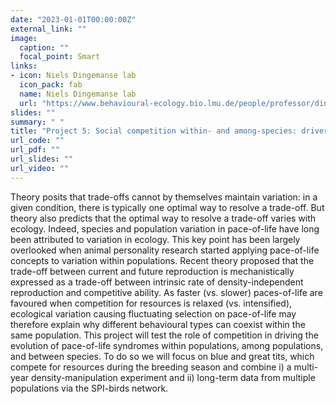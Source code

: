 ```yaml
---
date: "2023-01-01T00:00:00Z"
external_link: ""
image:
  caption: ""
  focal_point: Smart
links:
- icon: Niels Dingemanse lab
  icon_pack: fab
  name: Niels Dingemanse lab
  url: "https://www.behavioural-ecology.bio.lmu.de/people/professor/dingemanse/index.html"
slides: ""
summary: " "
title: "Project 5: Social competition within- and among-species: drivers of pace-of-life in wild passerine birds? (Post-doc 4, 2023-)"
url_code: ""
url_pdf: ""
url_slides: ""
url_video: ""
---
```


Theory posits that trade-offs cannot by themselves maintain variation: in a given condition, there is typically one optimal way to resolve a trade-off. But theory also predicts that the optimal way to resolve a trade-off varies with ecology. Indeed, species and population variation in pace-of-life have long been attributed to variation in ecology. This key point has been largely overlooked when animal personality research started applying pace-of-life concepts to variation within populations. Recent theory proposed that the trade-off between current and future reproduction is mechanistically expressed as a trade-off between intrinsic rate of density-independent reproduction and competitive ability. As faster (vs. slower) paces-of-life are favoured when competition for resources is relaxed (vs. intensified), ecological variation causing fluctuating selection on pace-of-life may therefore explain why different behavioural types can coexist within the same population. This project will test the role of competition in driving the evolution of pace-of-life syndromes within populations, among populations, and between species. To do so we will focus on blue and great tits, which compete for resources during the breeding season and combine i) a multi-year density-manipulation experiment and ii) long-term data from multiple populations via the SPI-birds network.

